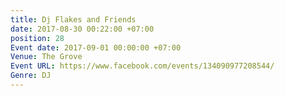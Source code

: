 ```yaml
---
title: Dj Flakes and Friends
date: 2017-08-30 00:22:00 +07:00
position: 28
Event date: 2017-09-01 00:00:00 +07:00
Venue: The Grove
Event URL: https://www.facebook.com/events/134090977208544/
Genre: DJ
---
```


